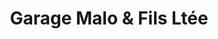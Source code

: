 ---
title: "Garage Malo & Fils Ltée"
url: /contrecoeur/garage-malo-und-fils-ltee/
shop: Autowerkstatt
---